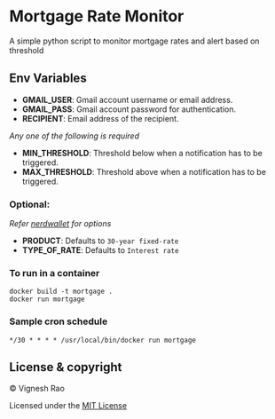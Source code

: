 # Mortgage Rate Monitor
A simple python script to monitor mortgage rates and alert based on threshold

## Env Variables
- **GMAIL_USER**: Gmail account username or email address.
- **GMAIL_PASS**: Gmail account password for authentication.
- **RECIPIENT**: Email address of the recipient.

*Any one of the following is required*
- **MIN_THRESHOLD**: Threshold below when a notification has to be triggered.
- **MAX_THRESHOLD**: Threshold above when a notification has to be triggered.

### Optional:
*Refer [nerdwallet](https://www.nerdwallet.com/mortgages/mortgage-rates) for options*
- **PRODUCT**: Defaults to `30-year fixed-rate`
- **TYPE_OF_RATE**: Defaults to `Interest rate`

### To run in a container
```shell
docker build -t mortgage .
docker run mortgage
```

### Sample cron schedule
```shell
*/30 * * * * /usr/local/bin/docker run mortgage
```

## License & copyright

&copy; Vignesh Rao

Licensed under the [MIT License](https://github.com/thevickypedia/mortgage-rate-alert/blob/main/LICENSE)
